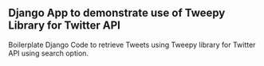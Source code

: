 ## Django App to demonstrate use of Tweepy Library for Twitter API
Boilerplate Django Code to retrieve Tweets using Tweepy library for Twitter API using search option.